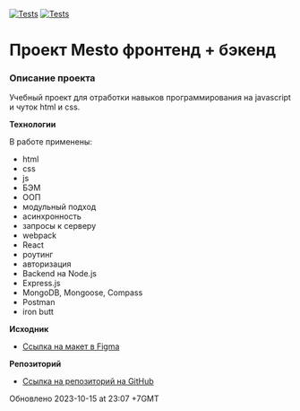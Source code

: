 [![Tests](../../actions/workflows/tests-13-sprint.yml/badge.svg)](../../actions/workflows/tests-13-sprint.yml) [![Tests](../../actions/workflows/tests-14-sprint.yml/badge.svg)](../../actions/workflows/tests-14-sprint.yml)

# Проект Mesto фронтенд + бэкенд

### Описание проекта

Учебный проект для отработки навыков программирования на javascript и чуток html и css.

**Технологии**

В работе применены:

- html
- css
- js
- БЭМ
- ООП
- модульный подход
- асинхронность
- запросы к серверу
- webpack
- React
- роутинг
- авторизация
- Backend на Node.js
- Express.js
- MongoDB, Mongoose, Compass
- Postman
- iron butt

**Исходник**

- [Ссылка на макет в Figma](https://www.figma.com/file/2cn9N9jSkmxD84oJik7xL7/JavaScript.-Sprint-4?node-id=0%3A1)

**Репозиторий**

- [Ссылка на репозиторий на GitHub](https://github.com/SergeyKardashev/express-mesto-gha)

Обновлено 2023-10-15 at 23:07 +7GMT


